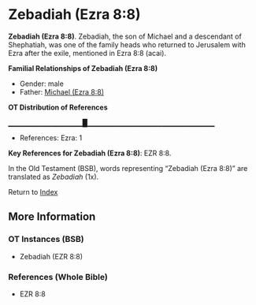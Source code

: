 # Zebadiah (Ezra 8:8)
**Zebadiah (Ezra 8:8)**. 
Zebadiah, the son of Michael and a descendant of Shephatiah, was one of the family heads who returned to Jerusalem with Ezra after the exile, mentioned in Ezra 8:8 (acai). 




**Familial Relationships of Zebadiah (Ezra 8:8)**


* Gender: male
* Father: [Michael (Ezra 8:8)](Michael.10.md)


**OT Distribution of References**

▁▁▁▁▁▁▁▁▁▁▁▁▁▁█▁▁▁▁▁▁▁▁▁▁▁▁▁▁▁▁▁▁▁▁▁▁▁▁
* References: Ezra: 1



**Key References for Zebadiah (Ezra 8:8)**: 
EZR 8:8. 


In the Old Testament (BSB), words representing “Zebadiah (Ezra 8:8)” are translated as 
*Zebadiah* (1x). 




Return to [Index](00-Index.md)

## More Information

### OT Instances (BSB)

* Zebadiah (EZR 8:8)



### References (Whole Bible)

* EZR 8:8




